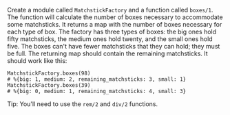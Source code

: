 Create a module called `MatchstickFactory` and a function called `boxes/1`. The function will calculate the number of boxes necessary to accommodate some matchsticks. It returns a map with the number of boxes necessary for each type of box. The factory has three types of boxes: the big ones hold fifty matchsticks, the medium ones hold twenty, and the small ones hold five. The boxes can't have fewer matchsticks that they can hold; they must be full. The returning map should contain the remaining matchsticks. It should work like this:

```
MatchstickFactory.boxes(98)
# %{big: 1, medium: 2, remaining_matchsticks: 3, small: 1}
MatchstickFactory.boxes(39)
# %{big: 0, medium: 1, remaining_matchsticks: 4, small: 3}
```

Tip: You'll need to use the `rem/2` and `div/2` functions.
